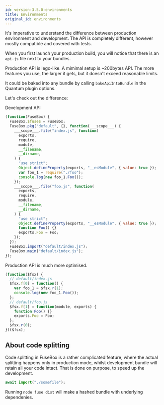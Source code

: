 ```yaml
---
id: version-3.5.0-environments
title: Environments
original_id: environments
---
```


It's imperative to understand the difference between production environment and
development. The API is completely different, however mostly compatible and
covered with tests.

When you first launch your production build, you will notice that there is an
`api.js` file next to your bundles.

Production API is lego-like. A mimimal setup is ~200bytes API. The more features
you use, the larger it gets, but it doesn't exceed reasonable limits.

It could be baked into any bundle by calling `bakeApiIntoBundle` in the Quantum
plugin options.

Let's check out the difference:

Development API

```js
(function(FuseBox) {
  FuseBox.$fuse$ = FuseBox;
  FuseBox.pkg("default", {}, function(___scope___) {
    ___scope___.file("index.js", function(
      exports,
      require,
      module,
      __filename,
      __dirname,
    ) {
      "use strict";
      Object.defineProperty(exports, "__esModule", { value: true });
      var foo_1 = require("./foo");
      console.log(new foo_1.Foo());
    });
    ___scope___.file("foo.js", function(
      exports,
      require,
      module,
      __filename,
      __dirname,
    ) {
      "use strict";
      Object.defineProperty(exports, "__esModule", { value: true });
      function Foo() {}
      exports.Foo = Foo;
    });
  });
  FuseBox.import("default/index.js");
  FuseBox.main("default/index.js");
});
```

Production API is much more optimised.

```js
(function($fsx) {
  // default/index.js
  $fsx.f[0] = function() {
    var foo_1 = $fsx.r(1);
    console.log(new foo_1.Foo());
  };
  // default/foo.js
  $fsx.f[1] = function(module, exports) {
    function Foo() {}
    exports.Foo = Foo;
  };
  $fsx.r(0);
})($fsx);
```

## About code splitting

Code splitting in FuseBox is a rather complicated feature, where the actual
splitting happens only in production mode, whilst development bundle will retain
all your code intact. That is done on purpose, to speed up the development.

```js
await import("./somefile");
```

Running `node fuse dist` will make a hashed bundle with underlying dependenies.
